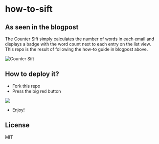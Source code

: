 # how-to-sift
## As seen in the <link> blogpost


The Counter Sift simply calculates the number of words in each email and displays a badge with the word count next to each entry on the list view. This repo is the result of following the how-to guide in blogpost above.


![Counter Sift](https://s3-eu-west-1.amazonaws.com/redsift-static/blog/how-to-sift/money_shot.png)

## How to deploy it?

- Fork this repo
- Press the big red button

[<img src="http://static.redsift.io/assets/icons/run.svg">](https://dashboard.redsift.cloud/workshop)

- Enjoy!

## License

MIT
